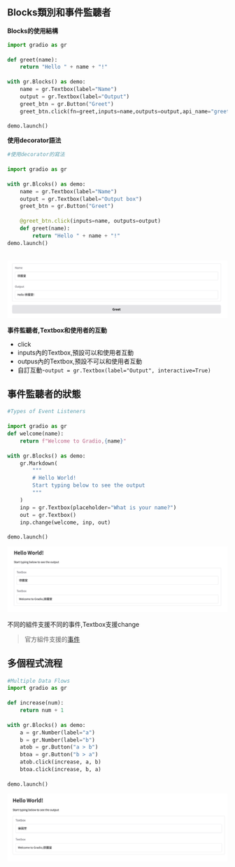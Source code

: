 ## Blocks類別和事件監聽者

**Blocks的使用結構**

```python
import gradio as gr

def greet(name):
    return "Hello " + name + "!"

with gr.Blocks() as demo:
    name = gr.Textbox(label="Name")
    output = gr.Textbox(label="Output")
    greet_btn = gr.Button("Greet")
    greet_btn.click(fn=greet,inputs=name,outputs=output,api_name="greet")

demo.launch()
```

**使用decorator語法**

```python
#使用decorator的寫法

import gradio as gr

with gr.Blcoks() as demo:
    name = gr.Textbox(label="Name")
    output = gr.Textbox(label="Output box")
    greet_btn = gr.Button("Greet")

    @greet_btn.click(inputs=name, outputs=output)
    def greet(name):
        return "Hello " + name + "!"
demo.launch()
    
```


![](./images/pic1.png)



**事件監聽者,Textbox和使用者的互動**
- click
- inputs內的Textbox,預設可以和使用者互動
- outpus內的Textbox,預設不可以和使用者互動
- 自訂互動-`output = gr.Textbox(label="Output", interactive=True)`

## 事件監聽者的狀態

```python
#Types of Event Listeners

import gradio as gr
def welcome(name):
    return f"Welcome to Gradio,{name}"

with gr.Blocks() as demo:
    gr.Markdown(
        """
        # Hello World!
        Start typing below to see the output
        """
    )
    inp = gr.Textbox(placeholder="What is your name?")
    out = gr.Textbox()
    inp.change(welcome, inp, out)

demo.launch()
```

![](./images/pic2.png)

不同的組件支援不同的事件,Textbox支援change

> 官方組件支援的[事件](https://www.gradio.app/docs/gradio/button#event-listeners)

## 多個程式流程

```python
#Multiple Data Flows
import gradio as gr

def increase(num):
    return num + 1

with gr.Blocks() as demo:
    a = gr.Number(label="a")
    b = gr.Number(label="b")
    atob = gr.Button("a > b")
    btoa = gr.Button("b > a")
    atob.click(increase, a, b)
    btoa.click(increase, b, a)

demo.launch()
```

![](./images/pic3.png)








